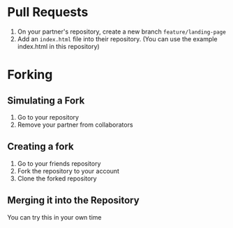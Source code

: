 # Pull Requests
1. On your partner's repository, create a new branch `feature/landing-page`
2. Add an `index.html` file into their repository. (You can use the example index.html in this repository)

# Forking

## Simulating a Fork
1. Go to your repository
2. Remove your partner from collaborators

## Creating a fork
1. Go to your friends repository
2. Fork the repository to your account
3. Clone the forked repository

## Merging it into the Repository
You can try this in your own time